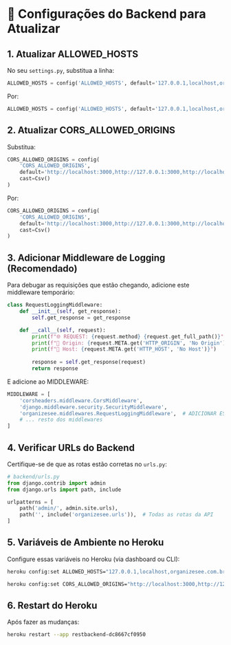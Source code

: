 # 🔧 Configurações do Backend para Atualizar

## 1. Atualizar ALLOWED_HOSTS

No seu `settings.py`, substitua a linha:

```python
ALLOWED_HOSTS = config('ALLOWED_HOSTS', default='127.0.0.1,localhost,organizesee.com.br,front-teal-beta-95.vercel.app,restbackend.herokuapp.com,organizeseefrontend-git-versa-011530-jonathas-projects-1a4227bc.vercel.app/home', cast=Csv())
```

Por:

```python
ALLOWED_HOSTS = config('ALLOWED_HOSTS', default='127.0.0.1,localhost,organizesee.com.br,front-teal-beta-95.vercel.app,restbackend-dc8667cf0950.herokuapp.com,organizeseefrontend-git-versa-011530-jonathas-projects-1a4227bc.vercel.app', cast=Csv())
```

## 2. Atualizar CORS_ALLOWED_ORIGINS

Substitua:

```python
CORS_ALLOWED_ORIGINS = config(
    'CORS_ALLOWED_ORIGINS',
    default='http://localhost:3000,http://127.0.0.1:3000,http://localhost:3001,http://127.0.0.1:3001,https://organizesee.com.br,https://front-teal-beta-95.vercel.app',
    cast=Csv()
)
```

Por:

```python
CORS_ALLOWED_ORIGINS = config(
    'CORS_ALLOWED_ORIGINS',
    default='http://localhost:3000,http://127.0.0.1:3000,http://localhost:3001,http://127.0.0.1:3001,https://organizesee.com.br,https://www.organizesee.com.br,https://front-teal-beta-95.vercel.app',
    cast=Csv()
)
```

## 3. Adicionar Middleware de Logging (Recomendado)

Para debugar as requisições que estão chegando, adicione este middleware temporário:

```python
class RequestLoggingMiddleware:
    def __init__(self, get_response):
        self.get_response = get_response

    def __call__(self, request):
        print(f"🌐 REQUEST: {request.method} {request.get_full_path()}")
        print(f"📨 Origin: {request.META.get('HTTP_ORIGIN', 'No Origin')}")
        print(f"🎯 Host: {request.META.get('HTTP_HOST', 'No Host')}")
        
        response = self.get_response(request)
        return response
```

E adicione ao MIDDLEWARE:

```python
MIDDLEWARE = [
    'corsheaders.middleware.CorsMiddleware',
    'django.middleware.security.SecurityMiddleware',
    'organizesee.middlewares.RequestLoggingMiddleware',  # ADICIONAR ESTA LINHA
    # ... resto dos middlewares
]
```

## 4. Verificar URLs do Backend

Certifique-se de que as rotas estão corretas no `urls.py`:

```python
# backend/urls.py
from django.contrib import admin
from django.urls import path, include

urlpatterns = [
    path('admin/', admin.site.urls),
    path('', include('organizesee.urls')),  # Todas as rotas da API
]
```

## 5. Variáveis de Ambiente no Heroku

Configure essas variáveis no Heroku (via dashboard ou CLI):

```bash
heroku config:set ALLOWED_HOSTS="127.0.0.1,localhost,organizesee.com.br,front-teal-beta-95.vercel.app,restbackend-dc8667cf0950.herokuapp.com,organizeseefrontend-git-versa-011530-jonathas-projects-1a4227bc.vercel.app" --app restbackend-dc8667cf0950

heroku config:set CORS_ALLOWED_ORIGINS="http://localhost:3000,http://127.0.0.1:3000,http://localhost:3001,http://127.0.0.1:3001,https://organizesee.com.br,https://www.organizesee.com.br,https://front-teal-beta-95.vercel.app" --app restbackend-dc8667cf0950
```

## 6. Restart do Heroku

Após fazer as mudanças:

```bash
heroku restart --app restbackend-dc8667cf0950
```
